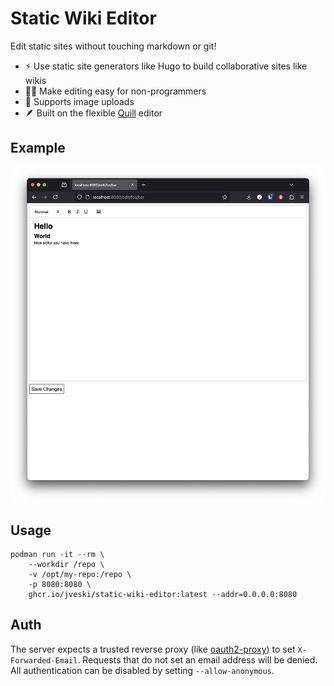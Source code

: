 # Static Wiki Editor

Edit static sites without touching markdown or git!

- ⚡️ Use static site generators like Hugo to build collaborative sites like wikis
- 🤷‍♂️ Make editing easy for non-programmers
- 🌇 Supports image uploads
- 🪶 Built on the flexible [Quill](https://quilljs.com) editor

## Example

![screenshot](./docs/example.png)

## Usage

```shell
podman run -it --rm \
    --workdir /repo \
    -v /opt/my-repo:/repo \
    -p 8080:8080 \
    ghcr.io/jveski/static-wiki-editor:latest --addr=0.0.0.0:8080
```

## Auth

The server expects a trusted reverse proxy (like [oauth2-proxy](https://github.com/oauth2-proxy/oauth2-proxy)) to set `X-Forwarded-Email`.
Requests that do not set an email address will be denied.
All authentication can be disabled by setting `--allow-anonymous`.
